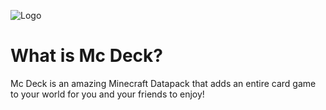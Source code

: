 ![Logo](https://raw.githubusercontent.com/Cheese-Kings/MC-Deck/main/Update%20Logos/v1.0.0%20New%20Begginings.png) 

# What is Mc Deck?

Mc Deck is an amazing Minecraft Datapack that adds an entire card game to your world for you and your friends to enjoy!
